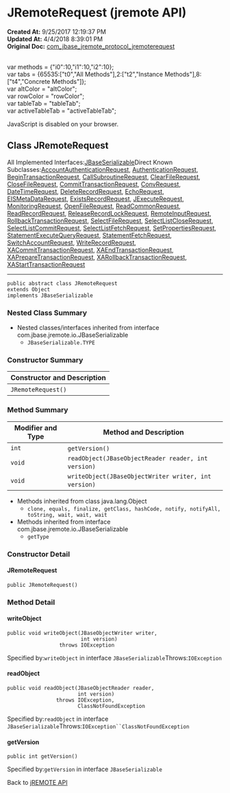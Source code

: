 # JRemoteRequest (jremote API)

**Created At:** 9/25/2017 12:19:37 PM  
**Updated At:** 4/4/2018 8:39:01 PM  
**Original Doc:** [com_jbase_jremote_protocol_jremoterequest](https://docs.jbase.com/39270-protocol/com_jbase_jremote_protocol_jremoterequest)  

<!--<br>    try {<br>        if (location.href.indexOf('is-external=true') == -1) {<br>            parent.document.title="JRemoteRequest (jremote   API)";<br>        }<br>    }<br>    catch(err) {<br>    }<br>//--><br>var methods = {"i0":10,"i1":10,"i2":10};<br>var tabs = {65535:["t0","All Methods"],2:["t2","Instance Methods"],8:["t4","Concrete Methods"]};<br>var altColor = "altColor";<br>var rowColor = "rowColor";<br>var tableTab = "tableTab";<br>var activeTableTab = "activeTableTab";
JavaScript is disabled on your browser.



## Class JRemoteRequest

All Implemented Interfaces:[JBaseSerializable](/39250-io/com_jbase_jremote_io_jbaseserializable "interface in com.jbase.jremote.io")Direct Known Subclasses:[AccountAuthenticationRequest](/39270-protocol/com_jbase_jremote_protocol_accountauthenticationrequest "class in com.jbase.jremote.protocol"), [AuthenticationRequest](/39270-protocol/com_jbase_jremote_protocol_authenticationrequest "class in com.jbase.jremote.protocol"), [BeginTransactionRequest](/39270-protocol/com_jbase_jremote_protocol_begintransactionrequest "class in com.jbase.jremote.protocol"), [CallSubroutineRequest](/39270-protocol/com_jbase_jremote_protocol_callsubroutinerequest "class in com.jbase.jremote.protocol"), [ClearFileRequest](/39270-protocol/com_jbase_jremote_protocol_clearfilerequest "class in com.jbase.jremote.protocol"), [CloseFileRequest](/39270-protocol/com_jbase_jremote_protocol_closefilerequest "class in com.jbase.jremote.protocol"), [CommitTransactionRequest](/39270-protocol/com_jbase_jremote_protocol_committransactionrequest "class in com.jbase.jremote.protocol"), [ConvRequest](/39270-protocol/com_jbase_jremote_protocol_convrequest "class in com.jbase.jremote.protocol"), [DateTimeRequest](/39270-protocol/com_jbase_jremote_protocol_datetimerequest "class in com.jbase.jremote.protocol"), [DeleteRecordRequest](/39270-protocol/com_jbase_jremote_protocol_deleterecordrequest "class in com.jbase.jremote.protocol"), [EchoRequest](/39270-protocol/com_jbase_jremote_protocol_echorequest "class in com.jbase.jremote.protocol"), [EISMetaDataRequest](/39270-protocol/com_jbase_jremote_protocol_eismetadatarequest "class in com.jbase.jremote.protocol"), [ExistsRecordRequest](/39270-protocol/com_jbase_jremote_protocol_existsrecordrequest "class in com.jbase.jremote.protocol"), [JExecuteRequest](/39270-protocol/com_jbase_jremote_protocol_jexecuterequest "class in com.jbase.jremote.protocol"), [MonitoringRequest](/39270-protocol/com_jbase_jremote_protocol_monitoringrequest "class in com.jbase.jremote.protocol"), [OpenFileRequest](/39270-protocol/com_jbase_jremote_protocol_openfilerequest "class in com.jbase.jremote.protocol"), [ReadCommonRequest](/39270-protocol/com_jbase_jremote_protocol_readcommonrequest "class in com.jbase.jremote.protocol"), [ReadRecordRequest](/39270-protocol/com_jbase_jremote_protocol_readrecordrequest "class in com.jbase.jremote.protocol"), [ReleaseRecordLockRequest](/39270-protocol/com_jbase_jremote_protocol_releaserecordlockrequest "class in com.jbase.jremote.protocol"), [RemoteInputRequest](/39270-protocol/com_jbase_jremote_protocol_remoteinputrequest "class in com.jbase.jremote.protocol"), [RollbackTransactionRequest](/39270-protocol/com_jbase_jremote_protocol_rollbacktransactionrequest "class in com.jbase.jremote.protocol"), [SelectFileRequest](/39270-protocol/com_jbase_jremote_protocol_selectfilerequest "class in com.jbase.jremote.protocol"), [SelectListCloseRequest](/39270-protocol/com_jbase_jremote_protocol_selectlistcloserequest "class in com.jbase.jremote.protocol"), [SelectListCommitRequest](/39270-protocol/com_jbase_jremote_protocol_selectlistcommitrequest "class in com.jbase.jremote.protocol"), [SelectListFetchRequest](/39270-protocol/com_jbase_jremote_protocol_selectlistfetchrequest "class in com.jbase.jremote.protocol"), [SetPropertiesRequest](/39270-protocol/com_jbase_jremote_protocol_setpropertiesrequest "class in com.jbase.jremote.protocol"), [StatementExecuteQueryRequest](/39270-protocol/com_jbase_jremote_protocol_statementexecutequeryrequest "class in com.jbase.jremote.protocol"), [StatementFetchRequest](/39270-protocol/com_jbase_jremote_protocol_statementfetchrequest "class in com.jbase.jremote.protocol"), [SwitchAccountRequest](/39270-protocol/com_jbase_jremote_protocol_switchaccountrequest "class in com.jbase.jremote.protocol"), [WriteRecordRequest](/39270-protocol/com_jbase_jremote_protocol_writerecordrequest "class in com.jbase.jremote.protocol"), [XACommitTransactionRequest](/39270-protocol/com_jbase_jremote_protocol_xacommittransactionrequest "class in com.jbase.jremote.protocol"), [XAEndTransactionRequest](/39270-protocol/com_jbase_jremote_protocol_xaendtransactionrequest "class in com.jbase.jremote.protocol"), [XAPrepareTransactionRequest](/39270-protocol/com_jbase_jremote_protocol_xapreparetransactionrequest "class in com.jbase.jremote.protocol"), [XARollbackTransactionRequest](/39270-protocol/com_jbase_jremote_protocol_xarollbacktransactionrequest "class in com.jbase.jremote.protocol"), [XAStartTransactionRequest](/39270-protocol/com_jbase_jremote_protocol_xastarttransactionrequest "class in com.jbase.jremote.protocol")
* * *


```
public abstract class JRemoteRequest
extends Object
implements JBaseSerializable
```

### Nested Class Summary

- Nested classes/interfaces inherited from interface com.jbase.jremote.io.JBaseSerializable
    - `JBaseSerializable.TYPE`






### Constructor Summary


| Constructor and Description<br> |
| --- |
| `JRemoteRequest()` <br> |






### Method Summary


| Modifier and Type<br> | Method and Description<br> |
| --- | --- |
| `int`<br> | `getVersion()` <br> |
| `void`<br> | `readObject(JBaseObjectReader reader, int version)` <br> |
| `void`<br> | `writeObject(JBaseObjectWriter writer, int version)` <br> |


- Methods inherited from class java.lang.Object
    - `clone, equals, finalize, getClass, hashCode, notify, notifyAll, toString, wait, wait, wait`
- Methods inherited from interface com.jbase.jremote.io.JBaseSerializable
    - `getType`

### Constructor Detail

#### JRemoteRequest

```
public JRemoteRequest()
```



### 


### Method Detail

#### writeObject

```
public void writeObject(JBaseObjectWriter writer,
                        int version)
                 throws IOException
```
Specified by:`writeObject` in interface `JBaseSerializable`Throws:`IOException`
#### readObject

```
public void readObject(JBaseObjectReader reader,
                       int version)
                throws IOException,
                       ClassNotFoundException
```
Specified by:`readObject` in interface `JBaseSerializable`Throws:`IOException``ClassNotFoundException`
#### getVersion

```
public int getVersion()
```
Specified by:`getVersion` in interface `JBaseSerializable`

Back to [jREMOTE API](com_jbase_jremote_package-summary)


